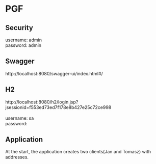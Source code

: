 # PGF

## Security
username: admin <br>
password: admin <br>

## Swagger 
http://localhost:8080/swagger-ui/index.html#/

## H2
http://localhost:8080/h2/login.jsp?jsessionid=f553ed73ed7f178e8b427e25c72ce998 <br><br>
username: sa<br>
password: 

## Application
At the start, the application creates two clients(Jan and Tomasz) with addresses.
